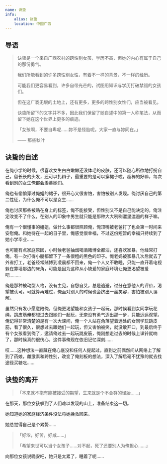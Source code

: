 ```yaml
---
name: 诀蛰
info:
    alias: 诀蛰
    location: 中国广西
---
```


## 导语

> 诀蛰是一个来自广西农村的跨性别女孩，学历不高，但她的内心有属于自己的那份勇气。
>
> 我们所能看到的许多跨性别女性，有着不一样的背景，不一样的经历。
> 
> 可能我们更容易看到，许多自带光芒的，试图用知识与学历打破禁锢的女孩们。
>
> 但在这广袤无垠的土地上，还有更多，更多的跨性别女性们，应当被看见。
>
> 诀蛰所留下的文字并不多，因此我们保留了她自述中的第一人称笔法，从而留下她在这个世界上更多的痕迹。
>
> 「女孩啊，不要自卑呢……妳不是怪胎呢，大家一直与妳同在。」
>
> —— 那些秋叶

## 诀蛰的自述

在俺小学的时候，很喜欢女生白白嫩嫩还没体毛的皮肤，还可以随心所欲地打扮自己，留长长的头发，还可以扎辫子，最重要的是可以穿裙子哎，超棒的好嘛，每次看到别的女生俺都会羡慕她们。

俺也有偷偷穿过俺姐的裙子，很开心又很害怕，害怕被别人发现。俺讨厌自己的第二性征，为什么俺不可以是女生……

俺也讨厌那些被贴在身上的标签，俺不能接受，但性别又不是自己能决定的，俺注定改变不了什么，在别人的印象中男生就只能是那种大大咧咧邋里邋遢的样子嘛。

俺有一个很懂事的姐姐，做什么事都很照顾俺，俺顶嘴被老爸打了也会第一时间来安慰俺。和她待在一起的日子里，俺感觉很幸福，不过这份短暂的幸福只持续到了她小学毕业……

也可能有点家庭原因，小时候老爸抽烟喝酒赌博全都沾，还喜欢家暴，他经常打俺。有一次打得小腿都留下了一条很粗的黑色的印子。俺老妈被家暴几次后就去了外省打工，老爸经常赌博到凌晨都不回来，俺一个人又不敢睡，只能一直开着电视躲在靠墙那边的床角，可能是因为这种从小缺爱的家庭环境让俺更渴望被爱吧………

俺是那种被动型人格，没有主见，自怨自艾，总是逃避，过分在意他人的评价，渴望被认可。可就算再难过，俺面对别人的时候也会挤出一丝笑容，害怕被别人误解。

虽然只有发小愿意陪俺，但俺更渴望能和女孩子一起玩，那时候看到女同学玩花绳，跳皮筋俺都想过去跟她们一起玩，无奈没有勇气迈出那一步，只能远远观望。俺记得非常清楚的是有一次大课间，俺一个人站在角落望着远处的女同学玩跳皮筋，看了很久，很想过去跟她们一起玩，但又害怕被笑，就没敢开口，到最后终于有个女孩看到俺了，邀请俺过去一起玩跳皮筋，俺刚想走过去的时候上课铃就响了，那时候真的很伤心，这件事俺现在依旧记忆深刻……

哎……这种想法一直藏在俺心底没和任何人提起过，直到之前偶然间从网络上了解到了药娘，雌激素和跨性别，改变了俺刻板的想法，深入了解后毫不犹豫的就去找途径买糖吃……

## 诀蛰的离开

> 「本来就不抱有能被接受的期望，生来就是个不合群的怪胎……」

在那天，那位女孩躲到了人们难以发现的山上，准备结束这一切。

她知道她的家庭经济条件没法将她挽救回来。

她总觉得自己是个累赘……

> 「好浓，好苦，好咸……」
>
> 「希望来世可以当个女孩子……对不起，死了还要别人为俺担心……」

向那位女孩说晚安吧，她只是太累了，睡着了呢……